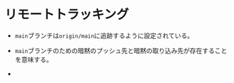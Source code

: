 # リモートトラッキング

- `main`ブランチは`origin/main`に追跡するように設定されている。

- `main`ブランチのための暗黙のプッシュ先と暗黙の取り込み先が存在することを意味する。

- 